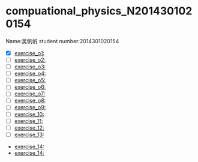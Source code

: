 # compuational_physics_N2014301020154
Name:吴帆帆   student number:2014301020154
- [x] [exercise_o1:](https://www.zybuluo.com/wudawufanfan/note/503853)
- [ ] [exercise_o2:]()
- [ ] [exercise_o3:]()
- [ ] [exercise_o4:]()
- [ ] [exercise_o5:]()
- [ ] [exercise_o6:]()
- [ ] [exercise_o7:]()
- [ ] [exercise_o8:]()
- [ ] [exercise_o9:]()
- [ ] [exercise_10:]()
- [ ] [exercise_11:]()
- [ ] [exercise_12:]()
- [ ] [exercise_13:]()
* [exercise_14:]()
* [exercise_14:]()
